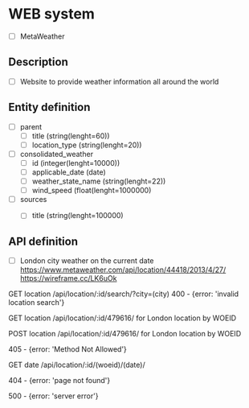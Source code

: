# WEB system
- [ ] MetaWeather

## Description
- [ ] Website to provide weather information all around the world

## Entity definition
- [ ] parent
    - [ ] title (string(lenght=60))
    - [ ] location_type (string(lenght=20))
- [ ] consolidated_weather
    - [ ] id (integer(lenght=10000))
    - [ ] applicable_date (date)
    - [ ] weather_state_name (string(lenght=22))
    - [ ] wind_speed (float(lenght=1000000)
    
- [ ] sources
    - [ ] title (string(lenght=100000)
    

## API definition
- [ ] London city weather on the current date https://www.metaweather.com/api/location/44418/2013/4/27/
https://wireframe.cc/LK6uOk

GET location /api/location/:id/search/?city=(city) 
400 - {error: 'invalid location search'}

GET location /api/location/:id/479616/ for London location by WOEID

POST location /api/location/:id/479616/ for London location by WOEID

405 - {error: 'Method Not Allowed'}

GET date /api/location/:id/(woeid)/(date)/


404 - {error: 'page not found'}

500 - {error: 'server error'}
